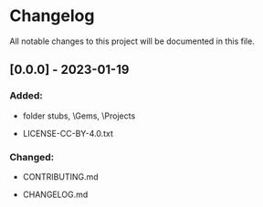 # Changelog

All notable changes to this project will be documented in this file.

## [0.0.0] - 2023-01-19

### Added:

- folder stubs, \Gems, \Projects

- LICENSE-CC-BY-4.0.txt

### Changed:

- CONTRIBUTING.md

- CHANGELOG.md
